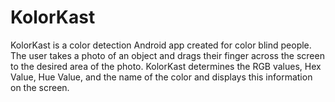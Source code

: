 # KolorKast
KolorKast is a color detection Android app created for color blind people. The user takes a photo of an object and drags their finger across the screen to the desired area of the photo. KolorKast determines the RGB values, Hex Value, Hue Value, and the name of the color and displays this information on the screen.
